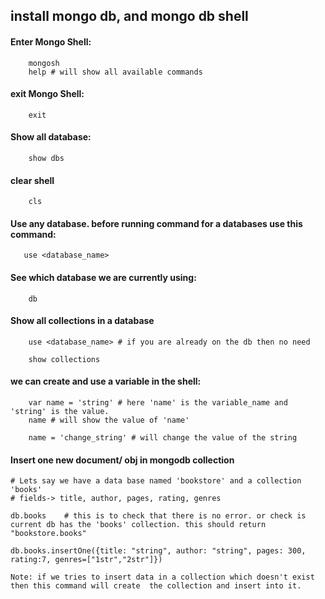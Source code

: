 ## install mongo db, and mongo db shell

#### Enter Mongo Shell:
```
    mongosh
    help # will show all available commands
```
#### exit Mongo Shell:
```
    exit
```
#### Show all database:
```
    show dbs
```
#### clear shell
```
    cls
```
#### Use any database. before running command for a databases use this command:
```
   use <database_name> 
```
#### See which database we are currently using:
```
    db
```
#### Show all collections in a database
```
    use <database_name> # if you are already on the db then no need 

    show collections
```

#### we can create and use a variable in the shell:  
```
    var name = 'string' # here 'name' is the variable_name and 'string' is the value.
    name # will show the value of 'name'

    name = 'change_string' # will change the value of the string 
```

#### Insert one new document/ obj in mongodb collection
```
# Lets say we have a data base named 'bookstore' and a collection 'books'
# fields-> title, author, pages, rating, genres

db.books    # this is to check that there is no error. or check is current db has the 'books' collection. this should return "bookstore.books"

db.books.insertOne({title: "string", author: "string", pages: 300, rating:7, genres=["1str","2str"]}) 

```

`
Note: if we tries to insert data in a collection which doesn't exist then this command will create  the collection and insert into it.
`
